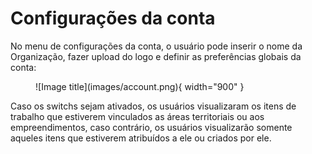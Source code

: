 # Configurações da conta 

No menu de configurações da conta, o usuário pode inserir o nome da Organização, fazer upload do logo e definir as preferências globais da conta:

<figure markdown="span">
![Image title](images/account.png){ width="900" }
</figure>

Caso os switchs sejam ativados, os usuários visualizaram os itens de trabalho que estiverem vinculados as áreas territoriais ou aos empreendimentos, caso contrário, os usuários visualizarão somente aqueles itens que estiverem atribuídos a ele ou criados por ele.